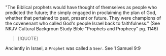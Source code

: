 
"The Biblical prophets would have thought of themselves as people who predicted the future; the simply engaged in proclaiming the plan of God, whether that pertained to past, present or future.  They were champions of the covenenant who called God's people Israel back to faithfulness."
(See NKJV Cultural Backgroun Study Bible "Prophets and Prophecy" pg. 1146)


>[!QUOTE]
>
Anciently in Israel, a `Prophet` was called a `Seer`. See 1 Samuel 9:9
